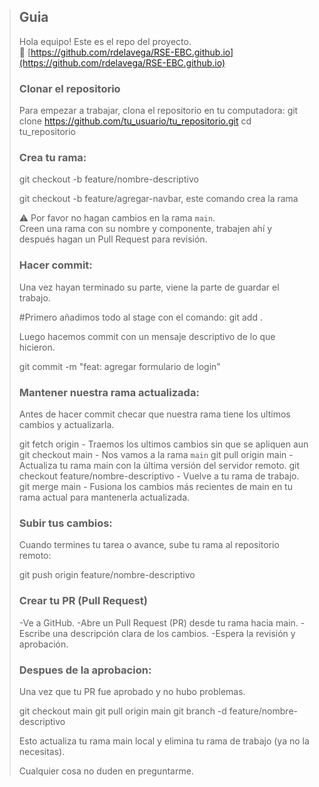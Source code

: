 

>## Guia
> Hola equipo! Este es el repo del proyecto.  
> 🔗 [https://github.com/rdelavega/RSE-EBC.github.io](https://github.com/rdelavega/RSE-EBC.github.io)
>
>
> ### Clonar el repositorio
>
> Para empezar a trabajar, clona el repositorio en tu computadora:
> git clone https://github.com/tu_usuario/tu_repositorio.git
> cd tu_repositorio
>  
> 
>
> ### Crea tu rama:
>
> git checkout -b feature/nombre-descriptivo
> 
> git checkout -b feature/agregar-navbar, este comando crea la rama
>
> ⚠️ Por favor no hagan cambios en la rama `main`.  
> Creen una rama con su nombre y componente, trabajen ahí y después hagan un Pull Request para revisión.
>
> ### Hacer commit:
>
> Una vez hayan terminado su parte, viene la parte de guardar el trabajo.
>
>#Primero añadimos todo al stage con el comando:
>git add .
>
>Luego hacemos commit con un mensaje descriptivo de lo que hicieron.
>
>git commit -m "feat: agregar formulario de login"
> 
> ### Mantener nuestra rama actualizada:
>
> Antes de hacer commit checar que nuestra rama tiene los ultimos cambios y actualizarla.
>
> git fetch origin - Traemos los ultimos cambios sin que se apliquen aun
> git checkout main - Nos vamos a la rama `main`
> git pull origin main - Actualiza tu rama main con la última versión del servidor remoto.
> git checkout feature/nombre-descriptivo - Vuelve a tu rama de trabajo.
> git merge main - Fusiona los cambios más recientes de main en tu rama actual para mantenerla actualizada.
>
> ### Subir tus cambios:
>
> Cuando termines tu tarea o avance, sube tu rama al repositorio remoto:
>
> git push origin feature/nombre-descriptivo
>
> ### Crear tu PR (Pull Request)
>
> -Ve a GitHub.
> -Abre un Pull Request (PR) desde tu rama hacia main.
> -Escribe una descripción clara de los cambios.
> -Espera la revisión y aprobación.
>
> ### Despues de la aprobacion:
>
> Una vez que tu PR fue aprobado y no hubo problemas.
>
> git checkout main
> git pull origin main
> git branch -d feature/nombre-descriptivo
>
> Esto actualiza tu rama main local y elimina tu rama de trabajo (ya no la necesitas).
>
> Cualquier cosa no duden en preguntarme.
